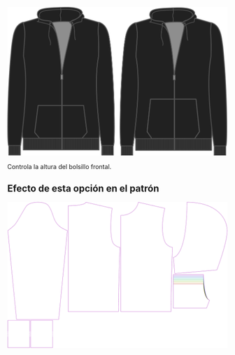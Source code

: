 ![Altura de bolsillo](./pocketheight.svg)

Controla la altura del bolsillo frontal.


## Efecto de esta opción en el patrón
![Esta imagen muestra el efecto de esta opción superponiendo varias variantes que tienen un valor diferente para esta opción](huey_pocketheight_sample.svg "Efecto de esta opción en el patrón")